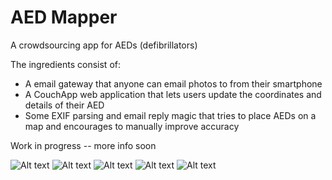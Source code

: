 AED Mapper
===============================

A crowdsourcing app for AEDs (defibrillators)

The ingredients consist of:
- A email gateway that anyone can email photos to from their smartphone
- A CouchApp web application that lets users update the coordinates and details of their AED
- Some EXIF parsing and email reply magic that tries to place AEDs on a map and encourages to manually improve accuracy

Work in progress -- more info soon

![Alt text](http://i.imgur.com/7hmM7.jpg)
![Alt text](http://i.imgur.com/o5IWS.png)
![Alt text](http://i.imgur.com/B3iZI.png)
![Alt text](http://i.imgur.com/dioXz.png)
![Alt text](http://i.imgur.com/XTIwG.png)